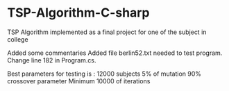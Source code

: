 # TSP-Algorithm-C-sharp
TSP Algorithm implemented as a final project for one of the subject in college

Added some commentaries
Added file berlin52.txt needed to test program.
Change line 182 in Program.cs.

Best parameters for testing is :
12000 subjects
5% of mutation
90% crossover parameter
Minimum 10000 of iterations
